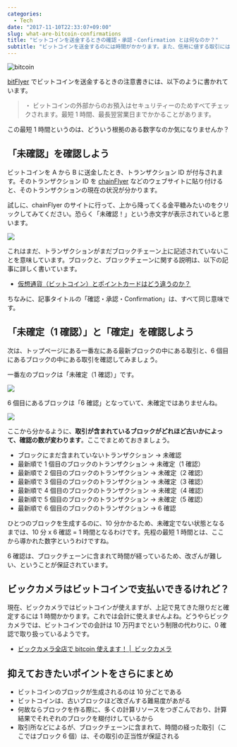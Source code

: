 ```yaml
---
categories:
  - Tech
date: "2017-11-10T22:33:07+09:00"
slug: what-are-bitcoin-confirmations
title: "ビットコインを送金するときの確認・承認・Confirmation とは何なのか？"
subtitle: "ビットコインを送金するのには時間がかかります。また、信用に値する取引には、確認数が大事です。その理由をブロックチェーンの仕組みから見ていきます。"
---
```


<img src="/images/2017/11/bitcoin.svg" alt="bitcoin">

[bitFlyer](https://bitflyer.jp/?bf=hus1mkdt) でビットコインを送金するときの注意書きには、以下のように書かれています。

> ・ ビットコインの外部からのお預入はセキュリティーのためすべてチェックされます。最短 1 時間、最長翌営業日までかかることがあります。

この最短 1 時間というのは、どういう根拠のある数字なのか気になりませんか？

## 「未確認」を確認しよう

ビットコインを A から B に送金したとき、トランザクション ID が付与されます。そのトランザクション ID を [chainFlyer](https://chainflyer.bitflyer.jp/) などのウェブサイトに貼り付けると、そのトランザクションの現在の状況が分かります。

試しに、chainFlyer のサイトに行って、上から降ってくる金平糖みたいのをクリックしてみてください。恐らく「未確認！」という赤文字が表示されていると思います。

<img src="/images/2017/11/what-are-bitcoin-confirmations-1.png">

これはまだ、トランザクションがまだブロックチェーン上に記述されていないことを意味しています。ブロックと、ブロックチェーンに関する説明は、以下の記事に詳しく書いています。

- [仮想通貨（ビットコイン）とポイントカードはどう違うのか？](/archives/mechanism-of-cryptocurrency/)

ちなみに、記事タイトルの「確認・承認・Confirmation」は、すべて同じ意味です。

## 「未確定（1 確認）」と「確定」を確認しよう

次は、トップページにある一番左にある最新ブロックの中にある取引と、6 個目にあるブロックの中にある取引を確認してみましょう。

一番左のブロックは「未確定（1 確認）」です。

<img src="/images/2017/11/what-are-bitcoin-confirmations-2.png">

6 個目にあるブロックは「6 確認」となっていて、未確定ではありませんね。

<img src="/images/2017/11/what-are-bitcoin-confirmations-3.png">

ここから分かるように、**取引が含まれているブロックがどれほど古いかによって、確認の数が変わります**。ここでまとめておきましょう。

- ブロックにまだ含まれていないトランザクション → 未確認
- 最新順で 1 個目のブロックのトランザクション → 未確定（1 確認）
- 最新順で 2 個目のブロックのトランザクション → 未確定（2 確認）
- 最新順で 3 個目のブロックのトランザクション → 未確定（3 確認）
- 最新順で 4 個目のブロックのトランザクション → 未確定（4 確認）
- 最新順で 5 個目のブロックのトランザクション → 未確定（5 確認）
- 最新順で 6 個目のブロックのトランザクション → 6 確認

ひとつのブロックを生成するのに、10 分かかるため、未確定でない状態となるまでは、10 分 x 6 確認 = 1 時間となるわけです。先程の最短 1 時間とは、ここから導かれた数字というわけですね。

6 確認は、ブロックチェーンに含まれて時間が経っているため、改ざんが難しい、ということが保証されています。

## ビックカメラはビットコインで支払いできるけれど？

現在、ビックカメラではビットコインが使えますが、上記で見てきた限りだと確定するには 1 時間かかります。これでは会計に使えませんよね。どうやらビックカメラでは、ビットコインでの会計は 10 万円までという制限の代わりに、0 確認で取り扱っているようです。

- [ビックカメラ全店で bitcoin 使えます！ |  ビックカメラ](http://www.biccamera.co.jp/shopguide/campaign/bitcoin/index.html)

## 抑えておきたいポイントをさらにまとめ

- ビットコインのブロックが生成されるのは 10 分ごとである
- ビットコインは、古いブロックほど改ざんする難易度があがる
- 何故ならブロックを作る際に、多くの計算リソースをつぎこんでおり、計算結果でそれぞれのブロックを糊付けしているから
- 取引所などによるが、ブロックチェーンに含まれて、時間の経った取引（ここではブロック 6 個）は、その取引の正当性が保証される

<cryptocurrency>

